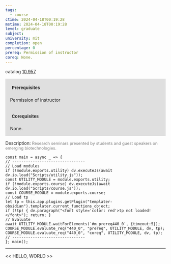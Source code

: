 ```yaml
---
tags:
  - course
ctime: 2024-04-18T00:19:28
mstime: 2024-04-18T00:19:28
level: graduate
subject: 
university: mit
completion: open
percentage: 0
prereq: Permission of instructor
coreq: None.
---
```


catalog [10.957](http://student.mit.edu/catalog/m10b.html#10.957)

<span style="display: block; padding: 15px; background-color: rgb(100, 100, 100, 0.2);"><font id="m_prereq440_0" style="display: block; font-family: Arial, sans-serif; font-weight: bold; padding: 5px">Prerequisites</font><br><span id="prereq440_0">Permission of instructor</span></span>
<span style="display: block; padding: 15px; background-color: rgb(100, 100, 100, 0.2);"><font id="m_coreq440_0" style="display: block; font-family: Arial, sans-serif; font-weight: bold; padding: 5px">Corequisites</font><br><span id="coreq440_0">None.</span></span>

<font style="">Description:</font>
<font style="color: grey; font-size: 0.8rem;">Research seminars presented by students and guest speakers on emerging biotechnologies.</font>

```dataviewjs
const main = async _ => {
// --------------------------------
// Load modules
if (!module.exports.utility) dv.executeJs(await dv.io.load("Scripts/utility.js"));
const UTILITY_MODULE = module.exports.utility;
if (!module.exports.course) dv.executeJs(await dv.io.load("Scripts/course.js"));
const COURSE_MODULE = module.exports.course;
// Load tp
let tp = this.app.plugins.getPlugin("templater-obsidian").templater.current_functions_object;
if (!tp) { dv.paragraph("<font style='color: red'>tp not loaded!</font>"); return; }
// Evaluate
await UTILITY_MODULE.waitForElements(`#m_prereq440_0`, {timeout:5});
COURSE_MODULE.evaluate_req("440_0", "prereq", UTILITY_MODULE, dv, tp);
COURSE_MODULE.evaluate_req("440_0", "coreq", UTILITY_MODULE, dv, tp);
// --------------------------------
}; main();
```

---

<< HELLO, WORLD >>
